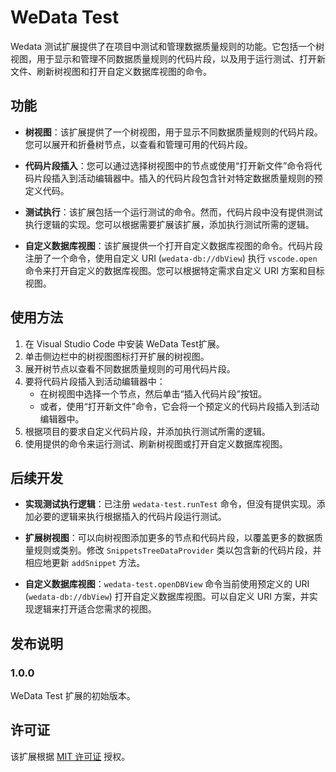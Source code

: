 # WeData Test

Wedata 测试扩展提供了在项目中测试和管理数据质量规则的功能。它包括一个树视图，用于显示和管理不同数据质量规则的代码片段，以及用于运行测试、打开新文件、刷新树视图和打开自定义数据库视图的命令。

## 功能

- **树视图**：该扩展提供了一个树视图，用于显示不同数据质量规则的代码片段。您可以展开和折叠树节点，以查看和管理可用的代码片段。

- **代码片段插入**：您可以通过选择树视图中的节点或使用“打开新文件”命令将代码片段插入到活动编辑器中。插入的代码片段包含针对特定数据质量规则的预定义代码。

- **测试执行**：该扩展包括一个运行测试的命令。然而，代码片段中没有提供测试执行逻辑的实现。您可以根据需要扩展该扩展，添加执行测试所需的逻辑。

- **自定义数据库视图**：该扩展提供一个打开自定义数据库视图的命令。代码片段注册了一个命令，使用自定义 URI (`wedata-db://dbView`) 执行 `vscode.open` 命令来打开自定义的数据库视图。您可以根据特定需求自定义 URI 方案和目标视图。


## 使用方法

1. 在 Visual Studio Code 中安装 WeData Test扩展。
2. 单击侧边栏中的树视图图标打开扩展的树视图。
3. 展开树节点以查看不同数据质量规则的可用代码片段。
4. 要将代码片段插入到活动编辑器中：
   - 在树视图中选择一个节点，然后单击“插入代码片段”按钮。
   - 或者，使用“打开新文件”命令，它会将一个预定义的代码片段插入到活动编辑器中。
5. 根据项目的要求自定义代码片段，并添加执行测试所需的逻辑。
6. 使用提供的命令来运行测试、刷新树视图或打开自定义数据库视图。

## 后续开发


- **实现测试执行逻辑**：已注册 `wedata-test.runTest` 命令，但没有提供实现。添加必要的逻辑来执行根据插入的代码片段运行测试。

- **扩展树视图**：可以向树视图添加更多的节点和代码片段，以覆盖更多的数据质量规则或类别。修改 `SnippetsTreeDataProvider` 类以包含新的代码片段，并相应地更新 `addSnippet` 方法。

- **自定义数据库视图**：`wedata-test.openDBView` 命令当前使用预定义的 URI (`wedata-db://dbView`) 打开自定义数据库视图。可以自定义 URI 方案，并实现逻辑来打开适合您需求的视图。


## 发布说明

### 1.0.0

WeData Test 扩展的初始版本。

## 许可证

该扩展根据 [MIT 许可证](LICENSE) 授权。
